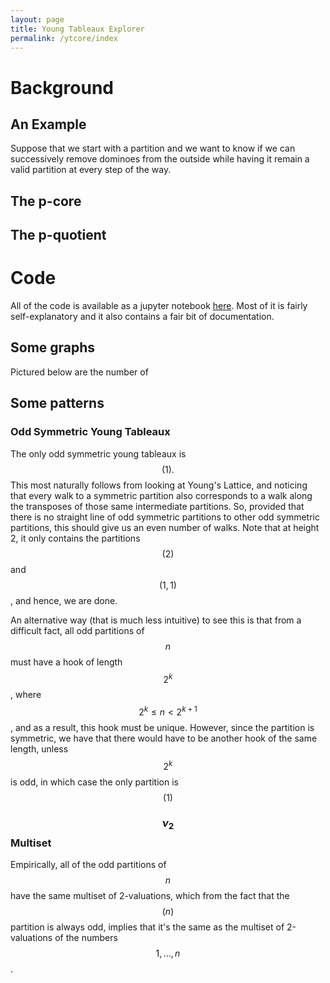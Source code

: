 ```yaml
---
layout: page
title: Young Tableaux Explorer
permalink: /ytcore/index
---
```


# Background
## An Example
Suppose that we start with a partition and we want to know if we can successively remove dominoes from the outside while having it remain a valid partition at every step of the way. 


## The p-core


## The p-quotient


# Code
All of the code is available as a jupyter notebook [here](https://github.com/mushokunosora/youngtableaux). Most of it is fairly self-explanatory and it also contains a fair bit of documentation.


## Some graphs
Pictured below are the number of 

## Some patterns

### Odd Symmetric Young Tableaux
The only odd symmetric young tableaux is $$(1).$$ This most naturally follows from looking at Young's Lattice, and noticing that every walk to a symmetric partition also corresponds to a walk along the transposes of those same intermediate partitions. So, provided that there is no straight line of odd symmetric partitions to other odd symmetric partitions, this should give us an even number of walks. Note that at height 2, it only contains the partitions $$(2)$$ and $$(1,1)$$, and hence, we are done.

An alternative way (that is much less intuitive) to see this is that from a difficult fact, all odd partitions of $$n$$ must have a hook of length $$2^k$$, where $$2^k \le n < 2^{k+1}$$, and as a result, this hook must be unique. However, since the partition is symmetric, we have that there would have to be another hook of the same length, unless $$2^k$$ is odd, in which case the only partition is $$(1)$$

### $$\nu_2$$ Multiset
Empirically, all of the odd partitions of $$n$$ have the same multiset of 2-valuations, which from the fact that the $$(n)$$ partition is always odd, implies that it's the same as the multiset of 2-valuations of the numbers $$1, \ldots, n$$.

